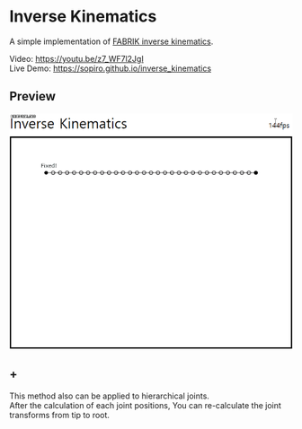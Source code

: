 # Inverse Kinematics

A simple implementation of [FABRIK inverse kinematics](https://en.wikipedia.org/wiki/Inverse_kinematics#Heuristic_Methods).  

Video: https://youtu.be/z7_WF7l2JgI  
Live Demo: https://sopiro.github.io/inverse_kinematics  

## Preview

![preview](.github/preview.gif)

## +
This method also can be applied to hierarchical joints.  
After the calculation of each joint positions, You can re-calculate the joint transforms from tip to root.  
